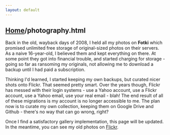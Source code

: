 ```yaml
---
layout: default
---
```


## [Home](./index.html)/photography.html

Back in the old, wayback days of 2008, I held all my photos on **Fotki** which promised unlimited free storage of original-sized photos
on their servers. As a naive 16-year-old, I believed them and kept everything on there. At some point they got into financial trouble, 
and started charging for storage - going so far as ransoming my originals, not allowing me to download a backup until I had paid a 
subscription. 

Thinking I'd learned, I started keeping my own backups, but curated nicer shots onto Flickr. That seemed pretty smart. Over the years though,
Flickr has messed with their login systems - use a Yahoo account, use a Flickr account, use a Yahoo email, use your real email - blah! The end 
result of all of these migrations is my account is no longer accessible to me. The plan now is to curate my own collection, keeping them 
on Google Drive and Github - there's no way that can go wrong, right? 

Once I find a satisfactory gallery implementation, this page will be updated. 
In the meantime, you can see my old photos on [Flickr](https://www.flickr.com/slootus). 
